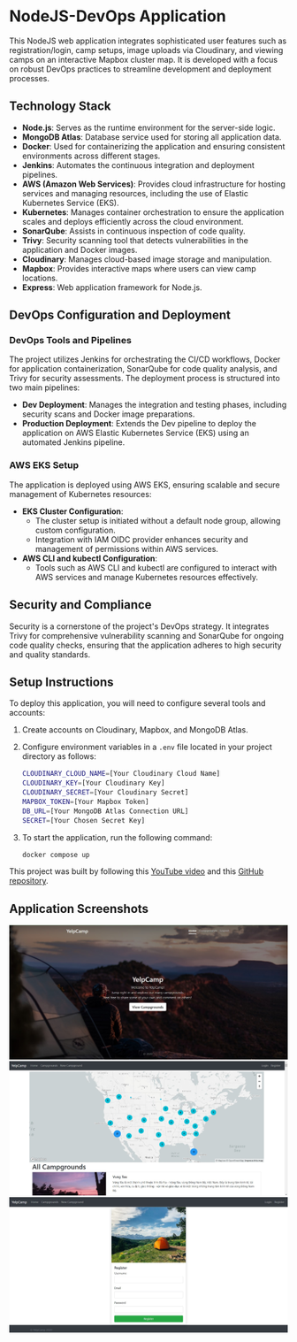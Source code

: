 # NodeJS-DevOps Application

This NodeJS web application integrates sophisticated user features such as registration/login, camp setups, image uploads via Cloudinary, and viewing camps on an interactive Mapbox cluster map. It is developed with a focus on robust DevOps practices to streamline development and deployment processes.

## Technology Stack

- **Node.js**: Serves as the runtime environment for the server-side logic.
- **MongoDB Atlas**: Database service used for storing all application data.
- **Docker**: Used for containerizing the application and ensuring consistent environments across different stages.
- **Jenkins**: Automates the continuous integration and deployment pipelines.
- **AWS (Amazon Web Services)**: Provides cloud infrastructure for hosting services and managing resources, including the use of Elastic Kubernetes Service (EKS).
- **Kubernetes**: Manages container orchestration to ensure the application scales and deploys efficiently across the cloud environment.
- **SonarQube**: Assists in continuous inspection of code quality.
- **Trivy**: Security scanning tool that detects vulnerabilities in the application and Docker images.
- **Cloudinary**: Manages cloud-based image storage and manipulation.
- **Mapbox**: Provides interactive maps where users can view camp locations.
- **Express**: Web application framework for Node.js.

## DevOps Configuration and Deployment

### DevOps Tools and Pipelines

The project utilizes Jenkins for orchestrating the CI/CD workflows, Docker for application containerization, SonarQube for code quality analysis, and Trivy for security assessments. The deployment process is structured into two main pipelines:

- **Dev Deployment**: Manages the integration and testing phases, including security scans and Docker image preparations.
- **Production Deployment**: Extends the Dev pipeline to deploy the application on AWS Elastic Kubernetes Service (EKS) using an automated Jenkins pipeline.

### AWS EKS Setup

The application is deployed using AWS EKS, ensuring scalable and secure management of Kubernetes resources:

- **EKS Cluster Configuration**:
  - The cluster setup is initiated without a default node group, allowing custom configuration.
  - Integration with IAM OIDC provider enhances security and management of permissions within AWS services.
- **AWS CLI and kubectl Configuration**:
  - Tools such as AWS CLI and kubectl are configured to interact with AWS services and manage Kubernetes resources effectively.

## Security and Compliance

Security is a cornerstone of the project's DevOps strategy. It integrates Trivy for comprehensive vulnerability scanning and SonarQube for ongoing code quality checks, ensuring that the application adheres to high security and quality standards.

## Setup Instructions

To deploy this application, you will need to configure several tools and accounts:

1. Create accounts on Cloudinary, Mapbox, and MongoDB Atlas.
2. Configure environment variables in a `.env` file located in your project directory as follows:

   ```sh
   CLOUDINARY_CLOUD_NAME=[Your Cloudinary Cloud Name]
   CLOUDINARY_KEY=[Your Cloudinary Key]
   CLOUDINARY_SECRET=[Your Cloudinary Secret]
   MAPBOX_TOKEN=[Your Mapbox Token]
   DB_URL=[Your MongoDB Atlas Connection URL]
   SECRET=[Your Chosen Secret Key]
   ```

3. To start the application, run the following command:

   ```sh
   docker compose up
   ```

This project was built by following this [YouTube video](https://www.youtube.com/@devopsshack) and this [GitHub repository](https://github.com/jaiswaladi246/3-Tier-Full-Stack).

## Application Screenshots

![](./images/home.jpg)
![](./images/campgrounds.jpg)
![](./images/register.jpg)
